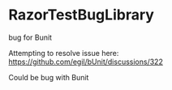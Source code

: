 # RazorTestBugLibrary
bug for Bunit


Attempting to resolve issue here: https://github.com/egil/bUnit/discussions/322

Could be bug with Bunit
